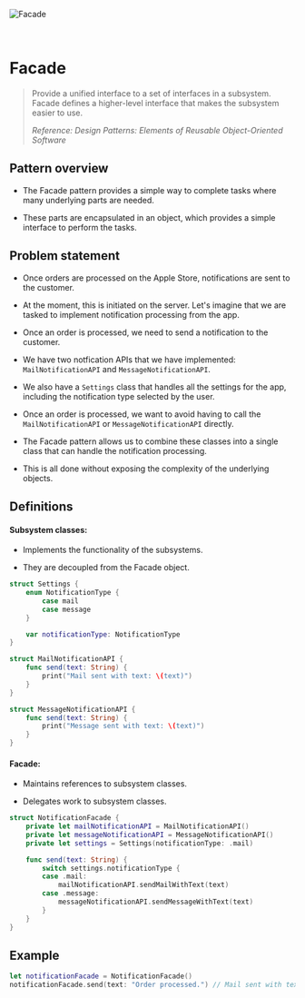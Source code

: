 ![Facade](https://github.com/user-attachments/assets/9b3ca4a3-ab1e-4a2f-828c-491282b6614c)

<br />

# Facade

> Provide a unified interface to a set of interfaces in a subsystem. Facade defines a higher-level interface that makes the subsystem easier to use.
>
> _Reference: Design Patterns: Elements of Reusable Object-Oriented Software_

## Pattern overview

- The Facade pattern provides a simple way to complete tasks where many underlying parts are needed.

- These parts are encapsulated in an object, which provides a simple interface to perform the tasks.

## Problem statement

- Once orders are processed on the Apple Store, notifications are sent to the customer.

- At the moment, this is initiated on the server. Let's imagine that we are tasked to implement notification processing from the app.

- Once an order is processed, we need to send a notification to the customer.

- We have two notfication APIs that we have implemented: `MailNotificationAPI` and `MessageNotificationAPI`.

- We also have a `Settings` class that handles all the settings for the app, including the notification type selected by the user.

- Once an order is processed, we want to avoid having to call the `MailNotificationAPI` or `MessageNotificationAPI` directly.

- The Facade pattern allows us to combine these classes into a single class that can handle the notification processing.

- This is all done without exposing the complexity of the underlying objects.

## Definitions

#### Subsystem classes:

- Implements the functionality of the subsystems.

- They are decoupled from the Facade object.

```swift
struct Settings {
    enum NotificationType {
        case mail
        case message
    }

    var notificationType: NotificationType
}

struct MailNotificationAPI {
    func send(text: String) {
        print("Mail sent with text: \(text)")
    }
}

struct MessageNotificationAPI {
    func send(text: String) {
        print("Message sent with text: \(text)")
    }
}
```

#### Facade:

- Maintains references to subsystem classes.

- Delegates work to subsystem classes.

```swift
struct NotificationFacade {
    private let mailNotificationAPI = MailNotificationAPI()
    private let messageNotificationAPI = MessageNotificationAPI()
    private let settings = Settings(notificationType: .mail)

    func send(text: String) {
        switch settings.notificationType {
        case .mail:
            mailNotificationAPI.sendMailWithText(text)
        case .message:
            messageNotificationAPI.sendMessageWithText(text)
        }
    }
}
```

## Example

```swift
let notificationFacade = NotificationFacade()
notificationFacade.send(text: "Order processed.") // Mail sent with text: Order processed.
```
